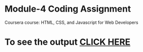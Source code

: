 

# Module-4 Coding Assignment

Coursera course: HTML, CSS, and Javascript for Web Developers

# To see the output [CLICK HERE](https://github.com/Swayam-B309/Swayam/blob/main/mod4_solution/index.html)
